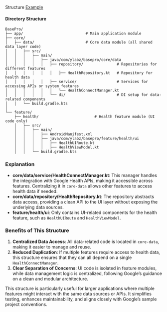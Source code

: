 Structure
[Example](https://github.com/android/health-samples/tree/main/health-connect/HealthConnectSample)

#### Directory Structure

```plaintext
BasePro/
├── app/                            # Main application module
├── core/
│   ├── data/                       # Core data module (all shared data layer code)
│   │   ├── src/
│   │   │   ├── main/
│   │   │   │   ├── java/com/ylabz/basepro/core/data
│   │   │   │   │   ├── repository/               # Repositories for different features
│   │   │   │   │   │   ├── HealthRepository.kt   # Repository for health data
│   │   │   │   │   ├── service/                  # Services for accessing APIs or system features
│   │   │   │   │   │   └── HealthConnectManager.kt
│   │   │   │   │   └── di/                       # DI setup for data-related components
│   │   └── build.gradle.kts
│
└── feature/
    ├── health/                         # Health feature module (UI code only)
    │   ├── src/
    │   │   ├── main/
    │   │   │   ├── AndroidManifest.xml
    │   │   │   ├── java/com/ylabz/basepro/feature/health/ui
    │   │   │   │   ├── HealthUIRoute.kt
    │   │   │   │   ├── HealthViewModel.kt
    │   │   └── build.gradle.kts
```

### Explanation

- **core/data/service/HealthConnectManager.kt**: This manager handles the integration with Google Health APIs, making it accessible across features. Centralizing it in `core-data` allows other features to access health data if needed.
- **core/data/repository/HealthRepository.kt**: The repository abstracts data access, providing a clean API to the UI layer without exposing the underlying data sources.
- **feature/health/ui**: Only contains UI-related components for the health feature, such as `HealthUIRoute` and `HealthViewModel`.

### Benefits of This Structure

1. **Centralized Data Access**: All data-related code is located in `core-data`, making it easier to manage and reuse.
2. **Reduced Duplication**: If multiple features require access to health data, this structure ensures that they can all depend on a single `HealthConnectManager`.
3. **Clear Separation of Concerns**: UI code is isolated in feature modules, while data management logic is centralized, following Google’s guidance on a clean and modular architecture.

This structure is particularly useful for larger applications where multiple features might interact with the same data sources or APIs. It simplifies testing, enhances maintainability, and aligns closely with Google’s sample project conventions.